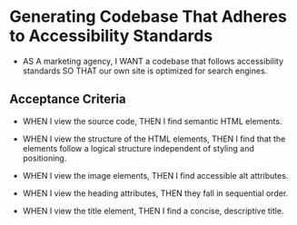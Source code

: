 # Generating Codebase That Adheres to Accessibility Standards

* AS A marketing agency, I WANT a codebase that follows accessibility standards SO THAT our own site is optimized for search engines.

## Acceptance Criteria

* WHEN I view the source code, THEN I find semantic HTML elements.

* WHEN I view the structure of the HTML elements, THEN I find that the elements follow a logical structure independent of styling and positioning.

* WHEN I view the image elements, THEN I find accessible alt attributes.

* WHEN I view the heading attributes, THEN they fall in sequential order.

* WHEN I view the title element, THEN I find a concise, descriptive title.
